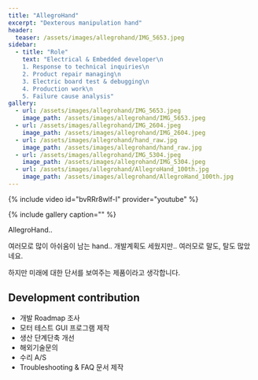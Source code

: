 ```yaml
---
title: "AllegroHand"
excerpt: "Dexterous manipulation hand"
header:
  teaser: /assets/images/allegrohand/IMG_5653.jpeg
sidebar:
  - title: "Role"
    text: "Electrical & Embedded developer\n
    1. Response to technical inquiries\n
    2. Product repair managing\n
    3. Electric board test & debugging\n
    4. Production work\n
    5. Failure cause analysis"
gallery:
  - url: /assets/images/allegrohand/IMG_5653.jpeg
    image_path: /assets/images/allegrohand/IMG_5653.jpeg
  - url: /assets/images/allegrohand/IMG_2604.jpeg
    image_path: /assets/images/allegrohand/IMG_2604.jpeg
  - url: /assets/images/allegrohand/hand_raw.jpg
    image_path: /assets/images/allegrohand/hand_raw.jpg
  - url: /assets/images/allegrohand/IMG_5304.jpeg
    image_path: /assets/images/allegrohand/IMG_5304.jpeg
  - url: /assets/images/allegrohand/AllegroHand_100th.jpg
    image_path: /assets/images/allegrohand/AllegroHand_100th.jpg
---
```


{% include video id="bvRRr8wlf-I" provider="youtube" %}

{% include gallery caption="" %}

AllegroHand..

여러모로 많이 아쉬움이 남는 hand..
개발계획도 세웠지만..
여러모로 말도, 탈도 많았네요.

하지만 미래에 대한 단서를 보여주는 제품이라고 생각합니다.

## Development contribution

- 개발 Roadmap 조사
- 모터 테스트 GUI 프로그램 제작
- 생산 단계단축 개선  
- 해외기술문의  
- 수리 A/S
- Troubleshooting & FAQ 문서 제작
